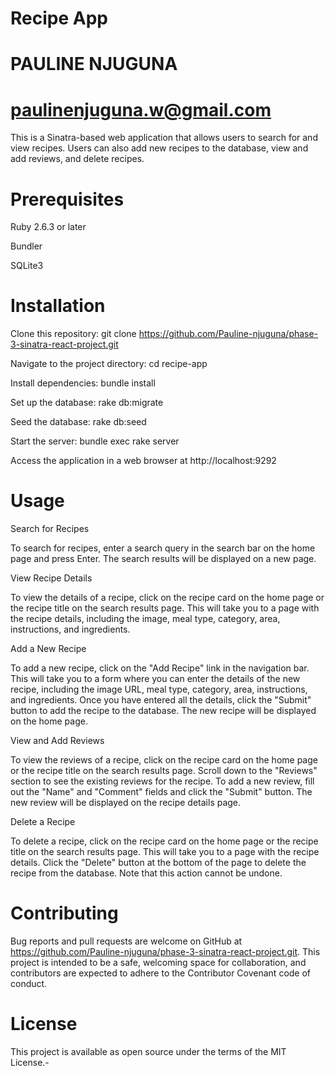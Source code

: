 # Recipe App

# PAULINE NJUGUNA

# paulinenjuguna.w@gmail.com

This is a Sinatra-based web application that allows users to search for and view recipes. Users can also add new recipes to the database, view and add reviews, and delete recipes.

# Prerequisites

Ruby 2.6.3 or later

Bundler

SQLite3

# Installation

Clone this repository: git clone https://github.com/Pauline-njuguna/phase-3-sinatra-react-project.git

Navigate to the project directory: cd recipe-app

Install dependencies: bundle install

Set up the database: rake db:migrate

Seed the database: rake db:seed

Start the server: bundle exec rake server

Access the application in a web browser at http://localhost:9292
# Usage

Search for Recipes

To search for recipes, enter a search query in the search bar on the home page and press Enter. The search results will be displayed on a new page.

View Recipe Details

To view the details of a recipe, click on the recipe card on the home page or the recipe title on the search results page. This will take you to a page with the recipe details, including the image, meal type, category, area, instructions, and ingredients.

Add a New Recipe

To add a new recipe, click on the "Add Recipe" link in the navigation bar. This will take you to a form where you can enter the details of the new recipe, including the image URL, meal type, category, area, instructions, and ingredients. Once you have entered all the details, click the "Submit" button to add the recipe to the database. The new recipe will be displayed on the home page.

View and Add Reviews

To view the reviews of a recipe, click on the recipe card on the home page or the recipe title on the search results page. Scroll down to the "Reviews" section to see the existing reviews for the recipe. To add a new review, fill out the "Name" and "Comment" fields and click the "Submit" button. The new review will be displayed on the recipe details page.

Delete a Recipe

To delete a recipe, click on the recipe card on the home page or the recipe title on the search results page. This will take you to a page with the recipe details. Click the "Delete" button at the bottom of the page to delete the recipe from the database. Note that this action cannot be undone.

# Contributing
Bug reports and pull requests are welcome on GitHub at https://github.com/Pauline-njuguna/phase-3-sinatra-react-project.git. This project is intended to be a safe, welcoming space for collaboration, and contributors are expected to adhere to the Contributor Covenant code of conduct.


# License
This project is available as open source under the terms of the MIT License.-
